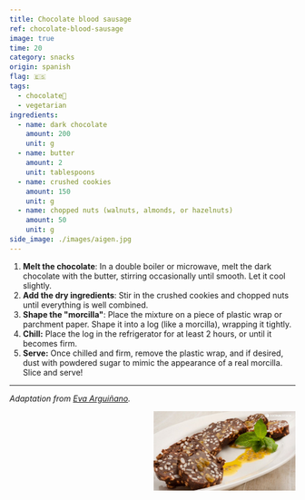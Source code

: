 ```yaml
---
title: Chocolate blood sausage
ref: chocolate-blood-sausage
image: true
time: 20
category: snacks
origin: spanish
flag: 🇪🇸
tags:
  - chocolate🍫
  - vegetarian
ingredients:
  - name: dark chocolate
    amount: 200
    unit: g
  - name: butter
    amount: 2
    unit: tablespoons
  - name: crushed cookies
    amount: 150
    unit: g
  - name: chopped nuts (walnuts, almonds, or hazelnuts)
    amount: 50
    unit: g
side_image: ./images/aigen.jpg
---
```


1. **Melt the chocolate**: In a double boiler or microwave, melt the dark chocolate with the butter, stirring occasionally until smooth. Let it cool slightly.
2. **Add the dry ingredients**: Stir in the crushed cookies and chopped nuts until everything is well combined.
3. **Shape the "morcilla"**: Place the mixture on a piece of plastic wrap or parchment paper. Shape it into a log (like a morcilla), wrapping it tightly.
4. **Chill:** Place the log in the refrigerator for at least 2 hours, or until it becomes firm.
5. **Serve:** Once chilled and firm, remove the plastic wrap, and if desired, dust with powdered sugar to mimic the appearance of a real morcilla. Slice and serve!

---

_Adaptation from [Eva Arguiñano](https://www.hogarmania.com/cocina/recetas/postres/morcilla-dulce-40095.html)._

<img src="images/chocolate_blood_sausage.jpg" style="width:250px; float:right;"/>